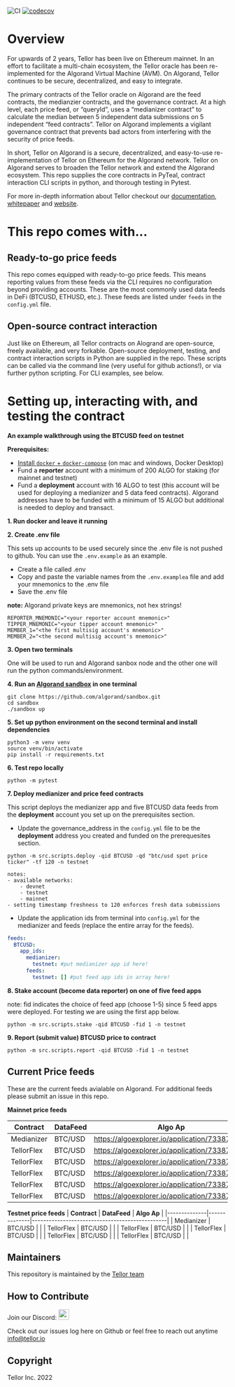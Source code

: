 ![CI](https://github.com/tellor-io/algorandTellorv2/actions/workflows/py39.yml/badge.svg)
[![codecov](https://codecov.io/gh/tellor-io/algorandTellorv2/branch/main/graph/badge.svg?token=4LQW27GID5)](https://codecov.io/gh/tellor-io/algorandTellorv2)
# Overview
For upwards of 2 years, Tellor has been live on Ethereum mainnet. In an effort to facilitate a multi-chain ecosystem, the Tellor oracle has been re-implemented for the Algorand Virtual Machine (AVM). On Algorand, Tellor continues to be secure, decentralized, and easy to integrate.

The primary contracts of the Tellor oracle on Algorand are the feed contracts, the medianzier contracts, and the governance contract. At a high level, each price feed, or “queryId”, uses a “medianizer contract” to calculate the median between 5 independent data submissions on 5 independent “feed contracts”. Tellor on Algorand implements a vigilant governance contract that prevents bad actors from interfering with the security of price feeds.

In short, Tellor on Algorand is a secure, decentralized, and easy-to-use re-implementation of Tellor on Ethereum for the Algorand network. Tellor on Algorand serves to broaden the Tellor network and extend the Algorand ecosystem. This repo supplies the core contracts in PyTeal, contract interaction CLI scripts in python, and thorough testing in Pytest.


For more in-depth information about Tellor checkout our [documentation](https://docs.tellor.io/tellor/), [whitepaper](https://docs.tellor.io/tellor/whitepaper/introduction) and [website](https://tellor.io/).

# This repo comes with...

## Ready-to-go price feeds
This repo comes equipped with ready-to-go price feeds. This means reporting values from these feeds via the CLI requires no configuration beyond providing accounts. These are the most commonly used data feeds in DeFi (BTCUSD, ETHUSD, etc.). These feeds are listed under `feeds` in the `config.yml` file.

## Open-source contract interaction
Just like on Ethereum, all Tellor contracts on Alogrand are open-source, freely available, and very forkable. Open-source deployment, testing, and contract interaction scripts in Python are supplied in the repo. These scripts can be called via the command line (very useful for github actions!), or via further python scripting. For CLI examples, see below.


# Setting up, interacting with, and testing the contract
**An example walkthrough using the BTCUSD feed on testnet**

**Prerequisites:**

- [Install `docker` + `docker-compose`](https://docs.docker.com/desktop/mac/install/) (on mac and windows, Docker Desktop)
- Fund a **reporter** account with a minimum of 200 ALGO for staking (for mainnet and testnet)
- Fund a **deployment** account with 16 ALGO to test (this account will be used for deploying a medianizer and 5 data feed contracts). Algorand addresses have to be funded with a minimum of 15 ALGO but additional is needed to deploy and transact.

**1. Run docker and leave it running**

**2. Create .env file**

This sets up accounts to be used securely since the .env file is not pushed to github. You can use the `.env.example` as an example.

- Create a file called .env
- Copy and paste the variable names from the `.env.examplea` file and add your mnemonics to the .env file
- Save the .env file

**note:** Algorand private keys are mnemonics, not hex strings!

```
REPORTER_MNEMONIC="<your reporter account mnemonic>"
TIPPER_MNEMONIC="<your tipper account mnemonic>"
MEMBER_1="<the first multisig account's mnemonic>"
MEMBER_2="<the second multisig account's mnemonic>"
```


**3. Open two terminals**

One will be used to run and Algorand sanbox node and the other one will run the python commands/environment.

**4. Run an [Algorand sandbox](https://github.com/algorand/sandbox) in one terminal**

```
git clone https://github.com/algorand/sandbox.git
cd sandbox
./sandbox up
```

**5. Set up python environment on the second terminal and install dependencies**

```
python3 -m venv venv
source venv/bin/activate
pip install -r requirements.txt
```

**6. Test repo locally**

```
python -m pytest
```

**7. Deploy medianizer and price feed contracts**

This script deploys the medianizer app and five BTCUSD data feeds from the **deployment** account you set up on the prerequisites section. 

- Update the governance_address in the `config.yml` file to be the **deployment** address you created and funded on the prerequesites section.

```
python -m src.scripts.deploy -qid BTCUSD -qd "btc/usd spot price ticker" -tf 120 -n testnet

notes:
- available networks:
    - devnet
    - testnet
    - mainnet
- setting timestamp freshness to 120 enforces fresh data submissions
```

- Update the application ids from terminal into `config.yml` for the medianizer and feeds (replace the entire array for the feeds).

```yaml
feeds:
  BTCUSD:
    app_ids:
      medianizer:
        testnet: #put medianizer app id here!
      feeds:
        testnet: [] #put feed app ids in array here!
```

**8. Stake account (become data reporter) on one of five feed apps**

note: fid indicates the choice of feed app (choose 1-5) since 5 feed apps were deployed. For testing we are using the first app below.

```
python -m src.scripts.stake -qid BTCUSD -fid 1 -n testnet
```

**9. Report (submit value) BTCUSD price to contract**

```
python -m src.scripts.report -qid BTCUSD -fid 1 -n testnet
```

## Current Price feeds <a name="feeds"> </a>

These are the current feeds avialable on Algorand. For additional feeds please submit an issue in this repo. 

**Mainnet price feeds**


| **Contract** | **DataFeed** | **Algo Ap**                                  |
|--------------|--------------|------------------------------------------------|
| Medianizer   | BTC/USD      | https://algoexplorer.io/application/733871808  |
| TellorFlex   | BTC/USD      | https://algoexplorer.io/application/733870916  |
| TellorFlex   | BTC/USD      | https://algoexplorer.io/application/733871155  |
| TellorFlex   | BTC/USD      | https://algoexplorer.io/application/733871343  |
| TellorFlex   | BTC/USD      | https://algoexplorer.io/application/733871516  |
| TellorFlex   | BTC/USD      | https://algoexplorer.io/application/733871647  |

**Testnet price feeds**
| **Contract** | **DataFeed** | **Algo Ap**                                  |
|--------------|--------------|------------------------------------------------|
| Medianizer   | BTC/USD      |  |
| TellorFlex   | BTC/USD      |  |
| TellorFlex   | BTC/USD      |  |
| TellorFlex   | BTC/USD      |  |
| TellorFlex   | BTC/USD      |  |
| TellorFlex   | BTC/USD      |  |


## Maintainers <a name="maintainers"> </a>
This repository is maintained by the [Tellor team](https://github.com/orgs/tellor-io/people)


## How to Contribute<a name="how2contribute"> </a>
Join our Discord:
[<img src="https://raw.githubusercontent.com/tellor-io/tellorX/main/public/discord.png" width="24" height="24">](https://discord.gg/E5y6SZ8UV8)

Check out our issues log here on Github or feel free to reach out anytime [info@tellor.io](mailto:info@tellor.io)

## Copyright

Tellor Inc. 2022
